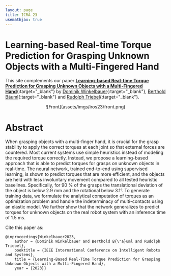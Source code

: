 ```yaml
---
layout: page
title: ICRA 23
usemathjax: true
---
```

# Learning-based Real-time Torque Prediction for Grasping Unknown Objects with a Multi-Fingered Hand

This site complements our paper [**Learning-based Real-time Torque Prediction for Grasping Unknown Objects with a Multi-Fingered Hand**](){:target="_blank"} by
[Dominik Winkelbauer](https://scholar.google.com/citations?hl=en&user=kduGd8wAAAAJ){:target="_blank"}, [Berthold Bäuml](https://scholar.google.com/citations?hl=en&user=SuOUxjUAAAAJ){:target="_blank"} and [Rudolph Triebel](https://scholar.google.com/citations?hl=en&user=fjvpDsEAAAAJ){:target="_blank"}.


<p align="center">
![Front](assets/imgs/iros23/front.png)
</p>


# Abstract

When grasping objects with a multi-finger hand, it is
crucial for the grasp stability to apply the correct
torques at each joint so that external forces are
countered. Most current systems use simple heuristics
instead of modeling the required torque correctly. Instead,
we propose a learning-based approach that is able to
predict torques for grasps on unknown objects in real-time.
The neural network, trained end-to-end using supervised
learning, is shown to predict torques that are more
efficient, and the objects are held with less involuntary
movement compared to all tested heuristic baselines.
Specifically, for 90 % of the grasps the translational
deviation of the object is below 2.9 mm and the rotational
below 3.1°. To generate training data, we formulate the
analytical computation of torques as an optimization
problem and handle the indeterminacy of multi-contacts
using an elastic model. We further show that the network
generalizes to predict torques for unknown objects on the
real robot system with an inference time of 1.5 ms. 

Cite this paper as:

    @inproceedings{Winkelbauer2023,
        author = {Dominik Winkelbauer and Berthold B{\"a}uml and Rudolph Triebel},
        booktitle = {IEEE International Conference on Intelligent Robots and Systems},
        title = {Learning-Based Real-Time Torque Prediction for Grasping Unknown Objects with a Multi-Fingered Hand},
        year = {2023}}
        
